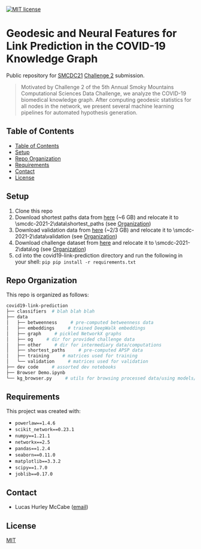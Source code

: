 [![MIT license](https://img.shields.io/badge/License-MIT-blue.svg)](https://lbesson.mit-license.org/)

# Geodesic and Neural Features for Link Prediction in the COVID-19 Knowledge Graph

Public repository for [SMCDC21](https://smc-datachallenge.ornl.gov/) [Challenge 2](https://smc-datachallenge.ornl.gov/2021-challenge-2/) submission.

> Motivated by Challenge 2 of the 5th Annual Smoky Mountains Computational Sciences Data Challenge, we analyze the COVID-19 biomedical knowledge graph. After computing geodesic statistics for all nodes in the network, we present several machine learning pipelines for automated hypothesis generation.

## Table of Contents
* [Table of Contents](#table-of-contents)
* [Setup](#setup)
* [Repo Organization](#repo-organization)
* [Requirements](#requirements)
* [Contact](#contact)
* [License](#license)

## Setup

1. Clone this repo
2. Download shortest paths data from [here](https://drive.google.com/drive/folders/1vSXfiw09K3RN7gzhBTSOtHZ8_5K61cXE) (~6 GB) and relocate it to \smcdc-2021-2\data\shortest_paths (see [Organization](#organization))
3. Download validation data from [here](https://drive.google.com/drive/folders/1pC6Z55535CwffG_KXyywhguWwRzmc07-?usp=sharing) (~2/3 GB) and relocate it to \smcdc-2021-2\data\validation (see [Organization](#organization))
4. Download challenge dataset from [here](https://doi.ccs.ornl.gov/ui/doi/346) and relocate it to \smcdc-2021-2\data\og (see [Organization](#organization))
5. cd into the covid19-link-prediction directory and run the following in your shell: ```pip pip install -r requirements.txt```

## Repo Organization

This repo is organized as follows:

```bash
covid19-link-prediction
├── classifiers  # blah blah blah
├── data
│   ├── betweenness     # pre-computed betweenness data
│   ├── embeddings     # trained DeepWalk embeddings
│   ├── graph     # pickled NetworkX graphs
│   ├── og     # dir for provided challenge data
│   ├── other     # dir for intermediary data/computations
│   ├── shortest_paths     # pre-computed APSP data
│   ├── training     # matrices used for training
│   └── validation     # matrices used for validation
├── dev code     # assorted dev notebooks
├── Browser Demo.ipynb
└── kg_browser.py     # utils for browsing processed data/using models/etc.
```

## Requirements
This project was created with:

- `powerlaw==1.4.6`
- `scikit_network==0.23.1`
- `numpy==1.21.1`
- `networkx==2.5`
- `pandas==1.2.4`
- `seaborn==0.11.0`
- `matplotlib==3.3.2`
- `scipy==1.7.0`
- `joblib==0.17.0`

## Contact
- Lucas Hurley McCabe ([email](mailto:lucasmccabe@gwu.edu))

## License
[MIT](https://choosealicense.com/licenses/mit/)
